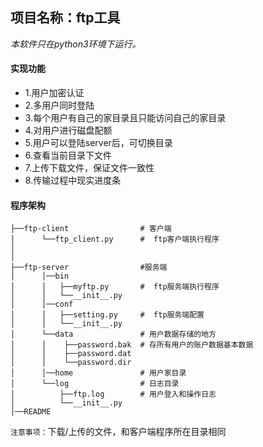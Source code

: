## 项目名称：ftp工具

*本软件只在python3环境下运行。*

#### 实现功能

- 1.用户加密认证
- 2.多用户同时登陆
- 3.每个用户有自己的家目录且只能访问自己的家目录
- 4.对用户进行磁盘配额
- 5.用户可以登陆server后，可切换目录
- 6.查看当前目录下文件
- 7.上传下载文件，保证文件一致性
- 8.传输过程中现实进度条

#### 程序架构

```php+HTML
├──ftp-client                # 客户端
│      └──ftp_client.py      #  ftp客户端执行程序     
│                   
│
├──ftp-server                #服务端
│      │──bin                       
│      │   ├──myftp.py       #  ftp服务端执行程序   
│      │   └──__init__.py
│      │──conf                       
│      │   ├──setting.py     #  ftp服务端配置   
│      │   └──__init__.py
│      └──data               # 用户数据存储的地方
│      │    ├──password.bak  # 存所有用户的账户数据基本数据
│      │	├──password.dat
│      │    └──password.dir
│      │──home               # 用户家目录
│      └──log                # 日志目录
│          ├──ftp.log        # 用户登入和操作日志
│          └──__init__.py
│──README
```


`注意事项：`下载/上传的文件，和客户端程序所在目录相同

[博客地址]: http://www.cnblogs.com/xiangjun555


